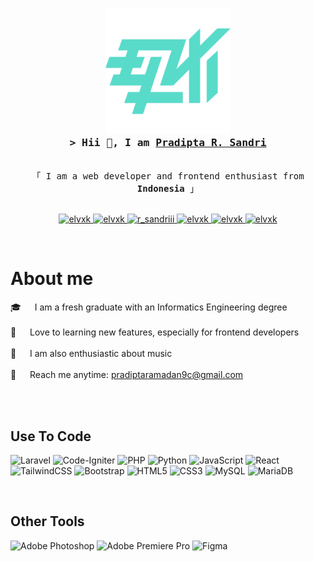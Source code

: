 <!-- Intro  -->

<h3 align="center">
<!--   <img src="https://github.com/elvxk/elvxk/blob/main/assets/logo.png" alt="elvxk" width="200"><br> -->
  <img src="https://github.com/elvxk/elvxk/blob/main/assets/color%20new%20logo.png" alt="elvxk" width="200"><br>
  <samp
    >&gt; Hii 👋, I am <b><a target="_blank" href="https://sandri.my.id">Pradipta R. Sandri</a></b
    >
  </samp>
</h3>

<p align="center">
  <samp
    ><br />「 I am a web developer and frontend enthusiast from
    <b>Indonesia</b> 」
    <br />
    <br />
  </samp>
</p>

<p align="center">
  <a href="https://sandri.my.id" target="blank">
    <img
      src="https://img.shields.io/badge/Website-DC143C?style=for-the-badge&logo=medium&logoColor=white"
      alt="elvxk"
    />
  </a>
  <a href="https://linkedin.com/in/elvxk" target="_blank">
    <img
      src="https://img.shields.io/badge/LinkedIn-0077B5?style=for-the-badge&logo=linkedin&logoColor=white"
      alt="elvxk"
    />
  </a>
  <a href="https://twitter.com/r_sandriii" target="_blank">
    <img
      src="https://img.shields.io/badge/Twitter-1DA1F2?style=for-the-badge&logo=twitter&logoColor=white"
      alt="r_sandriii"
    />
  </a>
  <a href="https://instagram.com/elvxk" target="_blank">
    <img
      src="https://img.shields.io/badge/Instagram-fe4164?style=for-the-badge&logo=instagram&logoColor=white"
      alt="elvxk"
    />
  </a>
  <a href="https://facebook.com/elvxk" target="_blank">
    <img
      src="https://img.shields.io/badge/Facebook-20BEFF?&style=for-the-badge&logo=facebook&logoColor=white"
      alt="elvxk"
    />
  </a>
  <a href="https://dribbble.com/elvxk" target="_blank">
    <img 
      src="https://img.shields.io/badge/Dribbble-EA4C89?style=for-the-badge&logo=dribbble&logoColor=white"
      alt="elvxk"
    />
  </a>
</p>
<br />

<!-- About Section -->
# About me

<p>
  🎓 &emsp; I am a fresh graduate with an Informatics Engineering degree<br /><br />
  🚀 &emsp; Love to learning new features, especially for frontend developers<br /><br />
  🎸 &emsp; I am also enthusiastic about music<br /><br />
  📧 &emsp; Reach me anytime: <a href="mailto:pradiptaramadan9c@gmail.com">pradiptaramadan9c@gmail.com</a><br /><br />
</p>

<br />

## Use To Code
![Laravel](https://img.shields.io/badge/laravel-%23FF2D20.svg?style=for-the-badge&logo=laravel&logoColor=white)
![Code-Igniter](https://img.shields.io/badge/CodeIgniter-%23EF4223.svg?style=for-the-badge&logo=codeIgniter&logoColor=white)
![PHP](https://img.shields.io/badge/php-%23777BB4.svg?style=for-the-badge&logo=php&logoColor=white)
![Python](https://img.shields.io/badge/python-3670A0?style=for-the-badge&logo=python&logoColor=ffdd54)
![JavaScript](https://img.shields.io/badge/javascript-%23323330.svg?style=for-the-badge&logo=javascript&logoColor=%23F7DF1E)
![React](https://img.shields.io/badge/react-%2320232a.svg?style=for-the-badge&logo=react&logoColor=%2361DAFB)
![TailwindCSS](https://img.shields.io/badge/tailwindcss-%2338B2AC.svg?style=for-the-badge&logo=tailwind-css&logoColor=white)
![Bootstrap](https://img.shields.io/badge/bootstrap-%238511FA.svg?style=for-the-badge&logo=bootstrap&logoColor=white)
![HTML5](https://img.shields.io/badge/html5-%23E34F26.svg?style=for-the-badge&logo=html5&logoColor=white)
![CSS3](https://img.shields.io/badge/css3-%231572B6.svg?style=for-the-badge&logo=css3&logoColor=white)
![MySQL](https://img.shields.io/badge/mysql-%2300f.svg?style=for-the-badge&logo=mysql&logoColor=white)
![MariaDB](https://img.shields.io/badge/MariaDB-003545?style=for-the-badge&logo=mariadb&logoColor=white)

<br />

## Other Tools
![Adobe Photoshop](https://img.shields.io/badge/adobe%20photoshop-%2331A8FF.svg?style=for-the-badge&logo=adobe%20photoshop&logoColor=white)
![Adobe Premiere Pro](https://img.shields.io/badge/Adobe%20Premiere%20Pro-9999FF.svg?style=for-the-badge&logo=Adobe%20Premiere%20Pro&logoColor=white)
![Figma](https://img.shields.io/badge/figma-%23F24E1E.svg?style=for-the-badge&logo=figma&logoColor=white)

<br />
